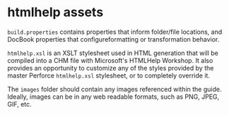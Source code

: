 # htmlhelp assets

`build.properties` contains properties that inform folder/file locations,
and DocBook properties that configureformatting or transformation
behavior.

`htmlhelp.xsl` is an XSLT stylesheet used in HTML generation that will be
compiled into a CHM file with Microsoft's HTMLHelp Workshop. It also
provides an opportunity to customize any of the styles provided by the
master Perforce `htmlhelp.xsl` stylesheet, or to completely override it.

The `images` folder should contain any images referenced within the guide.
Ideally, images can be in any web readable formats, such as PNG, JPEG,
GIF, etc.

<!--- vim: set ts=2 sw=2 tw=74 ai si: -->
